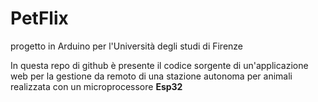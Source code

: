 # PetFlix
progetto in Arduino per l'Università degli studi di Firenze

In questa repo di github è presente il codice sorgente di un'applicazione web per la gestione da remoto di una stazione autonoma per animali realizzata con un microprocessore **Esp32** 
